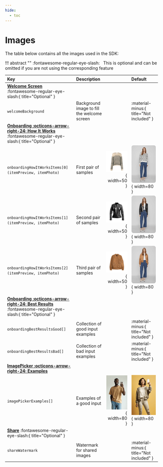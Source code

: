 ```yaml
---
hide:
  - toc
---
```


# Images

The table below contains all the images used in the SDK:

!!! abstract ""
    :fontawesome-regular-eye-slash: &nbsp; This is optional and can be omitted if you are not using the corresponding feature

| Key | Description |    | Default |
| :-- | :---------- | -: | :------ |
| [**Welcome Screen**](/sdk/about/pages/welcome-screen.md) :fontawesome-regular-eye-slash:{ title="Optional" } | |
| `welcomeBackground` | Background image to fill the welcome screen |  | :material-minus:{ title="Not included" } |
| [**Onboarding :octicons-arrow-right-24: How It Works**](/sdk/about/pages/onboarding.md#__tabbed_2_1) :fontawesome-regular-eye-slash:{ title="Optional" } | |
| `onboardingHowItWorksItems[0]`<br>`(itemPreview, itemPhoto)` | First pair of samples | ![preview](/media/images/onboardingHowItWorks1S.png){ width=50 } | ![preview](/media/images/onboardingHowItWorks1L.png){ width=80 } |
| `onboardingHowItWorksItems[1]`<br>`(itemPreview, itemPhoto)` | Second pair of samples | ![preview](/media/images/onboardingHowItWorks2S.png){ width=50 } | ![preview](/media/images/onboardingHowItWorks2L.png){ width=80 } | 
| `onboardingHowItWorksItems[2]`<br>`(itemPreview, itemPhoto)` | Third pair of samples | ![preview](/media/images/onboardingHowItWorks3S.png){ width=50 } | ![preview](/media/images/onboardingHowItWorks3L.png){ width=80 } |
| [**Onboarding :octicons-arrow-right-24: Best Results**](/sdk/about/pages/onboarding.md#__tabbed_2_2) :fontawesome-regular-eye-slash:{ title="Optional" } | |
| `onboardingBestResultsGood[]` | Collection of good input examples |  | :material-minus:{ title="Not included" } |
| `onboardingBestResultsBad[]` | Collection of bad input examples |  | :material-minus:{ title="Not included" } |
| [**ImagePicker :octicons-arrow-right-24: Examples**](/sdk/about/pages/image-picker.md) | |
| `imagePickerExamples[]` | Examples of a good input | ![preview](/media/images/imagePickerSample1.png){ width=80 } |![preview](/media/images/imagePickerSample2.png){ width=80 } |
| [**Share**](/sdk/developer/configuration/features/share.md) :fontawesome-regular-eye-slash:{ title="Optional" } | |
| `shareWatermark` | Watermark for shared images |  | :material-minus:{ title="Not included" } |

